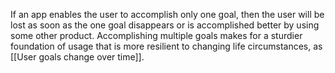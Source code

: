 If an app enables the user to accomplish only one goal, then the user will be lost as soon as the one goal disappears or is accomplished better by using some other product. Accomplishing multiple goals makes for a sturdier foundation of usage that is more resilient to changing life circumstances, as [[User goals change over time]].